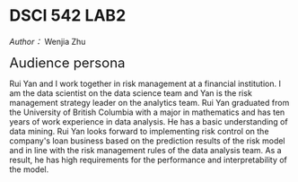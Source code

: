 # DSCI 542 LAB2

*Author：* Wenjia Zhu

<font size=5> Audience persona </font>

Rui Yan and I work together in risk management at a financial institution. I am the data scientist on the data science team and Yan is the risk management strategy leader on the analytics team. Rui Yan graduated from the University of British Columbia with a major in mathematics and has ten years of work experience in data analysis. He has a basic understanding of data mining. Rui Yan looks forward to implementing risk control on the company's loan business based on the prediction results of the risk model and in line with the risk management rules of the data analysis team. As a result, he has high requirements for the performance and interpretability of the model.